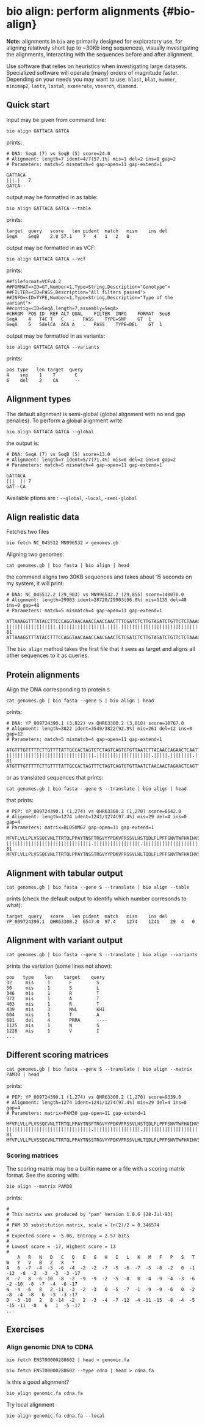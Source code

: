 # bio align: perform alignments {#bio-align}

**Note:** alignments in `bio` are primarily designed for exploratory use, for aligning relatively short (up to ~30Kb long sequences), visually investigating the alignments, interacting with the sequences before and after alignment.

Use software that relies on heuristics when investigating large datasets. Specialized software will operate (many) orders of magnitude faster. Depending on your needs you may want to use: `blast`, `blat`, `mummer`, `minimap2`, `lastz`, `lastal`, `exonerate`, `vsearch`, `diamond`.


## Quick start

Input may be given from command line:

    bio align GATTACA GATCA

prints:

    # DNA: SeqA (7) vs SeqB (5) score=24.0
    # Alignment: length=7 ident=4/7(57.1%) mis=1 del=2 ins=0 gap=2
    # Parameters: match=5 mismatch=4 gap-open=11 gap-extend=1

    GATTACA
    |||.|   7
    GATCA--

output may be formatted in as table:

    bio align GATTACA GATCA --table

prints:

    target	query	score	len	pident	match	mism	ins	del
    SeqA	SeqB	2.0	57.1	7	4	1	2	0

output may be formatted in as VCF:

    bio align GATTACA GATCA --vcf

prints:


    ##fileformat=VCFv4.2
    ##FORMAT=<ID=GT,Number=1,Type=String,Description="Genotype">
    ##FILTER=<ID=PASS,Description="All filters passed">
    ##INFO=<ID=TYPE,Number=1,Type=String,Description="Type of the variant">
    ##contig=<ID=SeqA,length=7,assembly=SeqA>
    #CHROM	POS	ID	REF	ALT	QUAL	FILTER	INFO	FORMAT	SeqB
    SeqA	4	T4C	T	C	.	PASS	TYPE=SNP	GT	1
    SeqA	5	5delCA	ACA	A	.	PASS	TYPE=DEL	GT	1

output may be formatted in as variants:

    bio align GATTACA GATCA --variants

prints:

    pos type   len target  query
    4    snp    1    T       C
    6    del    2    CA      --

## Alignment types

The default alignment is semi-global (global alignment with no end gap penalies). To perform a global alignment write:

    bio align GATTACA GATCA --global

the output is:

    # DNA: SeqA (7) vs SeqB (5) score=13.0
    # Alignment: length=7 ident=5/7(71.4%) mis=0 del=2 ins=0 gap=2
    # Parameters: match=5 mismatch=4 gap-open=11 gap-extend=1

    GATTACA
    |||  || 7
    GAT--CA

Available ptions are : `--global`, `-local`, `-semi-global`

## Align realistic data

Fetches two files

    bio fetch NC_045512 MN996532 > genomes.gb

Aligning two genomes:

    cat genomes.gb | bio fasta | bio align | head

the command aligns two 30KB sequences and takes about 15 seconds on my system, it will print:

    # DNA: NC_045512.2 (29,903) vs MN996532.2 (29,855) score=148070.0
    # Alignment: length=29903 ident=28720/29903(96.0%) mis=1135 del=48 ins=0 gap=48
    # Parameters: match=5 mismatch=4 gap-open=11 gap-extend=1

    ATTAAAGGTTTATACCTTCCCAGGTAACAAACCAACCAACTTTCGATCTCTTGTAGATCTGTTCTCTAAACGAACTTTAAA
    ||||||||||||||||||.|||||||||||||||||.||||.||||||||||||||||||||||||||||||||||||||| 81
    ATTAAAGGTTTATACCTTTCCAGGTAACAAACCAACGAACTCTCGATCTCTTGTAGATCTGTTCTCTAAACGAACTTTAAA

The `bio align` method takes the first file that it sees as target and aligns all other sequences to it as queries.

## Protein alignments

Align the DNA corresponding to protein `S`

    cat genomes.gb | bio fasta --gene S | bio align | head

prints:

    # DNA: YP_009724390.1 (3,822) vs QHR63300.2 (3,810) score=18767.0
    # Alignment: length=3822 ident=3549/3822(92.9%) mis=261 del=12 ins=0 gap=12
    # Parameters: match=5 mismatch=4 gap-open=11 gap-extend=1

    ATGTTTGTTTTTCTTGTTTTATTGCCACTAGTCTCTAGTCAGTGTGTTAATCTTACAACCAGAACTCAATTACCCCCTGCA
    ||||||||||||||||||||||||||||||||.||||||||||||||||||||.|||||.||||||||.|||||.|||||| 81
    ATGTTTGTTTTTCTTGTTTTATTGCCACTAGTTTCTAGTCAGTGTGTTAATCTAACAACTAGAACTCAGTTACCTCCTGCA

or as translated sequences that prints:

    cat genomes.gb | bio fasta --gene S --translate | bio align | head

that prints:

    # PEP: YP_009724390.1 (1,274) vs QHR63300.2 (1,270) score=6542.0
    # Alignment: length=1274 ident=1241/1274(97.4%) mis=29 del=4 ins=0 gap=4
    # Parameters: matrix=BLOSUM62 gap-open=11 gap-extend=1

    MFVFLVLLPLVSSQCVNLTTRTQLPPAYTNSFTRGVYYPDKVFRSSVLHSTQDLFLPFFSNVTWFHAIHVSGTNGTKRFDN
    |||||||||||||||||||||||||||||||.|||||||||||||||||.|||||||||||||||||||||||||.||||| 81
    MFVFLVLLPLVSSQCVNLTTRTQLPPAYTNSSTRGVYYPDKVFRSSVLHLTQDLFLPFFSNVTWFHAIHVSGTNGIKRFDN

## Alignment with tabular output

    cat genomes.gb | bio fasta --gene S --translate | bio align --table

prints (check the default output to identify which number corresonds to what):

    target	query	score	len	pident	match	mism	ins	del
    YP_009724390.1	QHR63300.2	6547.0	97.4	1274	1241	29	4	0

## Alignment with variant output

    cat genomes.gb | bio fasta --gene S --translate | bio align --variants

prints the variation (some lines not show):

    pos   type    len    target    query
    32     mis     1       F         S
    50     mis     1       S         L
    346    mis     1       R         T
    372    mis     1       A         T
    403    mis     1       R         T
    439    mis     3       NNL       KHI
    604    mis     1       T         A
    681    del     4       PRRA      ----
    1125   mis     1       N         S
    1228   mis     1       V         I
    ...


## Different scoring matrices

    cat genomes.gb | bio fasta --gene S --translate | bio align --matrix PAM30 | head

prints:

    # PEP: YP_009724390.1 (1,274) vs QHR63300.2 (1,270) score=9339.0
    # Alignment: length=1274 ident=1241/1274(97.4%) mis=29 del=4 ins=0 gap=4
    # Parameters: matrix=PAM30 gap-open=11 gap-extend=1

    MFVFLVLLPLVSSQCVNLTTRTQLPPAYTNSFTRGVYYPDKVFRSSVLHSTQDLFLPFFSNVTWFHAIHVSGTNGTKRFDN
    |||||||||||||||||||||||||||||||.|||||||||||||||||.|||||||||||||||||||||||||.||||| 81
    MFVFLVLLPLVSSQCVNLTTRTQLPPAYTNSSTRGVYYPDKVFRSSVLHLTQDLFLPFFSNVTWFHAIHVSGTNGIKRFDN


### Scoring matrices

The scoring matrix may be a builtin name or a file with a scoring matrix format. See the scoring with:

    bio align --matrix PAM30

prints:

    #
    # This matrix was produced by "pam" Version 1.0.6 [28-Jul-93]
    #
    # PAM 30 substitution matrix, scale = ln(2)/2 = 0.346574
    #
    # Expected score = -5.06, Entropy = 2.57 bits
    #
    # Lowest score = -17, Highest score = 13
    #
        A   R   N   D   C   Q   E   G   H   I   L   K   M   F   P   S   T   W   Y   V   B   Z   X   *
    A   6  -7  -4  -3  -6  -4  -2  -2  -7  -5  -6  -7  -5  -8  -2   0  -1 -13  -8  -2  -3  -3  -3 -17
    R  -7   8  -6 -10  -8  -2  -9  -9  -2  -5  -8   0  -4  -9  -4  -3  -6  -2 -10  -8  -7  -4  -6 -17
    N  -4  -6   8   2 -11  -3  -2  -3   0  -5  -7  -1  -9  -9  -6   0  -2  -8  -4  -8   6  -3  -3 -17
    D  -3 -10   2   8 -14  -2   2  -3  -4  -7 -12  -4 -11 -15  -8  -4  -5 -15 -11  -8   6   1  -5 -17
    ...

## Exercises

### Align genomic DNA to CDNA

    bio fetch ENST00000288602 | head > genomic.fa

    bio fetch ENST00000288602 --type cdna | head > cdna.fa

Is this a good alignment?

    bio align genomic.fa cdna.fa

Try local alignment

    bio align genomic.fa cdna.fa --local
